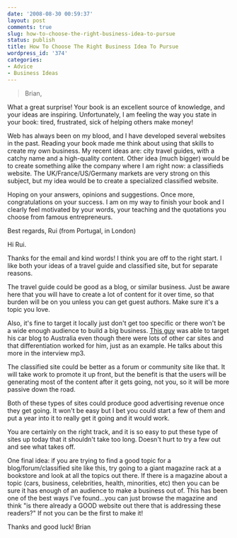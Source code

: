 ```yaml
---
date: '2008-08-30 00:59:37'
layout: post
comments: true
slug: how-to-choose-the-right-business-idea-to-pursue
status: publish
title: How To Choose The Right Business Idea To Pursue
wordpress_id: '374'
categories:
- Advice
- Business Ideas
---
```


> Brian,

What a great surprise! Your book is an excellent source of knowledge, and your ideas are inspiring. Unfortunately, I am feeling the way you state in your book: tired, frustrated, sick of helping others make money!

Web has always been on my blood, and I have developed several websites in the past. Reading your book made me think about using that skills to create my own business.  My recent ideas are: city travel guides, with a catchy name and a high-quality content.  Other idea (much bigger) would be to create something alike the company where I am right now: a classifieds website. The UK/France/US/Germany markets are very strong on this subject, but my idea would be to create a specialized classified website.

Hoping on your answers, opinions and suggestions. Once more, congratulations on your success. I am on my way to finish your book and I clearly feel motivated by your words, your teaching and the quotations you choose from famous entrepreneurs.

Best regards,
Rui (from Portugal, in London)



Hi Rui.

Thanks for the email and kind words!  I think you are off to the right start.  I like both your ideas of a travel guide and classified site, but for separate reasons.

The travel guide could be good as a blog, or similar business.  Just be aware here that you will have to create a lot of content for it over time, so that burden will be on you unless you can get guest authors.  Make sure it's a topic you love.

Also, it's fine to target it locally just don't get too specific or there won't be a wide enough audience to build a big business.  [This guy](http://www.blogmastermind.com/affiliates/index.php?af=817297&u=http://www.entrepreneurs-journey.com/952/alborz-interview/) was able to target his car blog to Australia even though there were lots of other car sites and that differentiation worked for him, just as an example.  He talks about this more in the interview mp3.

The classified site could be better as a forum or community site like that.  It will take work to promote it up front, but the benefit is that the users will be generating most of the content after it gets going, not you, so it will be more passive down the road.

Both of these types of sites could produce good advertising revenue once they get going.  It won't be easy but I bet you could start a few of them and put a year into it to really get it going and it would work.

You are certainly on the right track, and it is so easy to put these type of sites up today that it shouldn't take too long.  Doesn't hurt to try a few out and see what takes off.

One final idea:  if you are trying to find a good topic for a blog/forum/classified site like this, try going to a giant magazine rack at a bookstore and look at all the topics out there.  If there is a magazine about a topic (cars, business, celebrities, health, minorities, etc) then you can be sure it has enough of an audience to make a business out of.  This has been one of the best ways I've found...you can just browse the magazine and think "is there already a GOOD website out there that is addressing these readers?"  If not you can be the first to make it!

Thanks and good luck!
Brian
